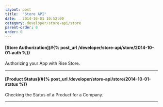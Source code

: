 ```yaml
---
layout: post
title:  "Store API"
date:   2014-10-01 10:52:00
category: developer/store-api/store
parent-order: 0
order: 0
---
```


#### [Store Authorization](#{% post_url /developer/store-api/store/2014-10-01-auth %})

Authorizing your App with Rise Store.

***

#### [Product Status](#{% post_url /developer/store-api/store/2014-10-01-status %})

Checking the Status of a Product for a Company.

***